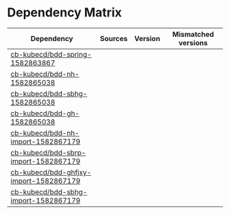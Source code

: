 # Dependency Matrix

Dependency | Sources | Version | Mismatched versions
---------- | ------- | ------- | -------------------
[cb-kubecd/bdd-spring-1582863867](https://github.com/cb-kubecd/bdd-spring-1582863867.git) |  | []() | 
[cb-kubecd/bdd-nh-1582865038](https://github.com/cb-kubecd/bdd-nh-1582865038.git) |  | []() | 
[cb-kubecd/bdd-sbhg-1582865038](https://github.com/cb-kubecd/bdd-sbhg-1582865038.git) |  | []() | 
[cb-kubecd/bdd-gh-1582865038](https://github.com/cb-kubecd/bdd-gh-1582865038.git) |  | []() | 
[cb-kubecd/bdd-nh-import-1582867179](https://github.com/cb-kubecd/bdd-nh-import-1582867179.git) |  | []() | 
[cb-kubecd/bdd-sbrp-import-1582867179](https://github.com/cb-kubecd/bdd-sbrp-import-1582867179.git) |  | []() | 
[cb-kubecd/bdd-ghfjxy-import-1582867179](https://github.com/cb-kubecd/bdd-ghfjxy-import-1582867179.git) |  | []() | 
[cb-kubecd/bdd-sbhg-import-1582867179](https://github.com/cb-kubecd/bdd-sbhg-import-1582867179.git) |  | []() | 
